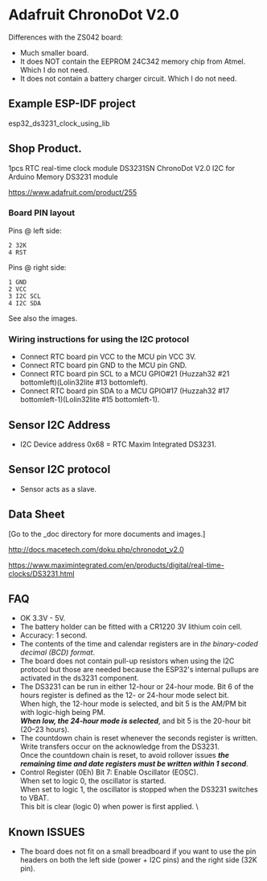 # Adafruit ChronoDot V2.0
Differences with the ZS042 board:
- Much smaller board.
- It does NOT contain the EEPROM 24C342 memory chip from Atmel. Which I do not need.
- It does not contain a battery charger circuit. Which I do not need.

## Example ESP-IDF project
esp32_ds3231_clock_using_lib

## Shop Product.
1pcs RTC real-time clock module DS3231SN ChronoDot V2.0 I2C for Arduino Memory DS3231 module

https://www.adafruit.com/product/255

### Board PIN layout
Pins @ left side:

```
2 32K
4 RST
```

Pins @ right side:

```
1 GND
2 VCC
3 I2C SCL
4 I2C SDA
```

See also the images.

### Wiring instructions for using the I2C protocol
- Connect RTC board pin VCC to the MCU pin VCC 3V.
- Connect RTC board pin GND to the MCU pin GND.
- Connect RTC board pin SCL to a MCU GPIO#21 (Huzzah32 #21 bottomleft)(Lolin32lite #13 bottomleft).
- Connect RTC board pin SDA to a MCU GPIO#17 (Huzzah32 #17 bottomleft-1)(Lolin32lite #15 bottomleft-1).

## Sensor I2C Address
- I2C Device address 0x68 = RTC Maxim Integrated DS3231.

## Sensor I2C protocol
- Sensor acts as a slave.

## Data Sheet
[Go to the _doc directory for more documents and images.]

http://docs.macetech.com/doku.php/chronodot_v2.0

https://www.maximintegrated.com/en/products/digital/real-time-clocks/DS3231.html

## FAQ
- OK 3.3V - 5V.
- The battery holder can be fitted with a CR1220 3V lithium coin cell.
- Accuracy: 1 second.
- The contents of the time and calendar registers are in *the binary-coded decimal (BCD) format*.
- The board does not contain pull-up resistors when using the I2C protocol but those are needed because the ESP32's internal pullups are activated in the ds3231 component.
- The DS3231 can be run in either 12-hour or 24-hour mode. Bit 6 of the hours register is defined as the 12- or 24-hour mode select bit. \
     When high, the 12-hour mode is selected, and bit 5 is the AM/PM bit with logic-high being PM. \
     ***When low,  the 24-hour mode is selected***, and bit 5 is the 20-hour bit (20–23 hours).
- The countdown chain is reset whenever the seconds register is written. Write transfers occur on the acknowledge from the DS3231. \
    Once the countdown chain is reset, to avoid rollover issues ***the remaining time and date registers must be written within 1 second***.
- Control Register (0Eh) Bit 7: Enable Oscillator (EOSC). \
          When set to logic 0, the oscillator is started. \
          When set to logic 1, the oscillator is stopped when the DS3231 switches to VBAT. \
          This bit is clear (logic 0) when power is first applied. \

## Known ISSUES
- The board does not fit on a small breadboard if you want to use the pin headers on both the left side (power + I2C pins) and the right side (32K pin). 
